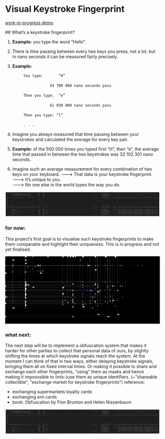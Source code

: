 # Visual Keystroke Fingerprint 

[work-in-progress demo](http://itp.leoneckert.com/icm/finals/progress_1/)

## What’s a keystroke fingerprint?

1. <b>Example:</b> you type the word “Hello”.

2. There is time passing between every two keys you press, not a lot, but in nano seconds it can be measured fairly precisely. 

3. <b>Example:</b>	
			
			You type:		“H”
						
						43 700 000 nano seconds pass
			
			Then you type:	“e”
			
						61 050 000 nano seconds pass

			Then you type: “l”

			. . . 

4. Imagine you always measured that time passing between your keystrokes and calculated the average for every key pair. 

5. <b>Example:</b> of the 500 000 times you typed first “H”, then “e”, the average time that passed in between the two keystrokes was 32 102 301 nano seconds. 

6. Imagine such an average measurement for every combination of two keys on your keyboard. 
	———> 	That data is your keystroke fingerprint.<br> 
	———> 	It’s unique to you.<br> 
	———> 	No one else in the world types the way you do. 					

![Visualised Fingerprints](https://github.com/leoneckert/visual-keystroke-fingerprint-web/blob/master/raw_fingerprint.png)


### for now:
This project’s first goal is to visualise such keystroke fingerprints to make them comparable and highlight their uniqueness. This is in progress and not yet finalised. 

![Visualised Fingerprints](https://github.com/leoneckert/visual-keystroke-fingerprint-web/blob/master/vkf_1.gif)


### what next:
The next step will be to implement a obfuscation system that makes it harder for other parties to collect that personal data of ours, by slightly shifting the times at which keystroke signals reach the system. At the moment I can think of that in two ways, either delaying keystroke signals, bringing them all on fixed interval times. Or making it possible to share and exchange each other fingerprints, “using” them as masks and hence making it imposssible to (mis-)use them as unique identifiers. 
(~"shareable collectible", "exchange market for keystroke fingerprints")
reference: 
- exchanging supermarkets loyalty cards
- exchanging sim cards
- book: Obfuscation by Finn Brunton and Helen Nissenbaum

![Visualised Fingerprints](https://github.com/leoneckert/visual-keystroke-fingerprint-web/blob/master/raw_fingerprint.png)
